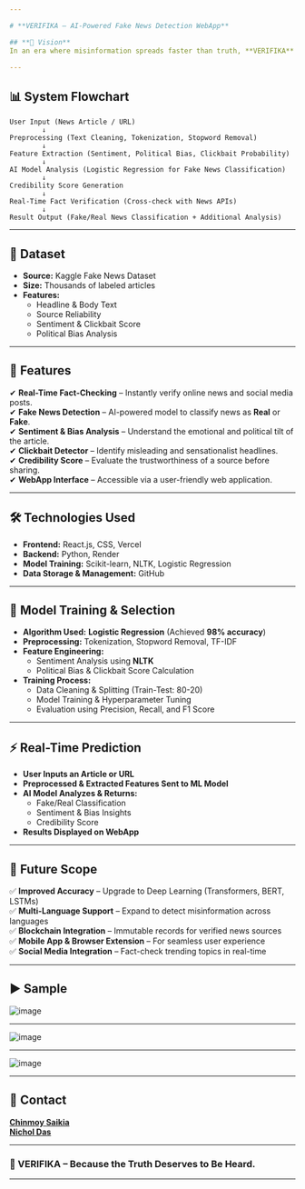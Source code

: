 ```yaml
---

# **VERIFIKA – AI-Powered Fake News Detection WebApp**  

## **📌 Vision**  
In an era where misinformation spreads faster than truth, **VERIFIKA** aims to be the **digital guardian of truth**. By leveraging **AI-powered fact-checking**, we strive to create a world where individuals can access **unbiased, credible, and verified news** in real-time.  

---
```


## **📊 System Flowchart**  

```
User Input (News Article / URL)  
        ↓  
Preprocessing (Text Cleaning, Tokenization, Stopword Removal)  
        ↓  
Feature Extraction (Sentiment, Political Bias, Clickbait Probability)  
        ↓  
AI Model Analysis (Logistic Regression for Fake News Classification)  
        ↓  
Credibility Score Generation  
        ↓  
Real-Time Fact Verification (Cross-check with News APIs)  
        ↓  
Result Output (Fake/Real News Classification + Additional Analysis)  
```

---

## **📂 Dataset**  
- **Source:** Kaggle Fake News Dataset  
- **Size:** Thousands of labeled articles  
- **Features:**  
  - Headline & Body Text  
  - Source Reliability  
  - Sentiment & Clickbait Score  
  - Political Bias Analysis  

---

## **🚀 Features**  
✔ **Real-Time Fact-Checking** – Instantly verify online news and social media posts.  
✔ **Fake News Detection** – AI-powered model to classify news as **Real** or **Fake**.  
✔ **Sentiment & Bias Analysis** – Understand the emotional and political tilt of the article.  
✔ **Clickbait Detector** – Identify misleading and sensationalist headlines.  
✔ **Credibility Score** – Evaluate the trustworthiness of a source before sharing.  
✔ **WebApp Interface** – Accessible via a user-friendly web application.  

---

## **🛠️ Technologies Used**  
- **Frontend:** React.js, CSS, Vercel
- **Backend:** Python, Render  
- **Model Training:** Scikit-learn, NLTK, Logistic Regression  
- **Data Storage & Management:** GitHub  

---

## **🎯 Model Training & Selection**  
- **Algorithm Used:** **Logistic Regression** (Achieved **98% accuracy**)  
- **Preprocessing:** Tokenization, Stopword Removal, TF-IDF  
- **Feature Engineering:**  
  - Sentiment Analysis using **NLTK**  
  - Political Bias & Clickbait Score Calculation  
- **Training Process:**  
  - Data Cleaning & Splitting (Train-Test: 80-20)  
  - Model Training & Hyperparameter Tuning  
  - Evaluation using Precision, Recall, and F1 Score  

---

## **⚡ Real-Time Prediction**  
- **User Inputs an Article or URL**  
- **Preprocessed & Extracted Features Sent to ML Model**  
- **AI Model Analyzes & Returns:**  
  - Fake/Real Classification  
  - Sentiment & Bias Insights  
  - Credibility Score  
- **Results Displayed on WebApp**  

---

## **🌟 Future Scope**  
✅ **Improved Accuracy** – Upgrade to Deep Learning (Transformers, BERT, LSTMs)  
✅ **Multi-Language Support** – Expand to detect misinformation across languages  
✅ **Blockchain Integration** – Immutable records for verified news sources  
✅ **Mobile App & Browser Extension** – For seamless user experience  
✅ **Social Media Integration** – Fact-check trending topics in real-time  

---

## **▶️ Sample**  
![image](https://github.com/user-attachments/assets/2e9cd051-4837-41c6-a507-99118a5f8645)

---
![image](https://github.com/user-attachments/assets/8a773e84-6b1c-44b5-b7c9-f89ef01d2421)

---
![image](https://github.com/user-attachments/assets/f8b0a789-2a2c-48f2-82b5-6443d6c1d4fb)

---

## **💬 Contact**  
[**Chinmoy Saikia**](https://github.com/AlwaysRead/)  
[**Nichol Das**](https://github.com/Nichkol)

---

### **🔗 VERIFIKA – Because the Truth Deserves to Be Heard.**  

---
